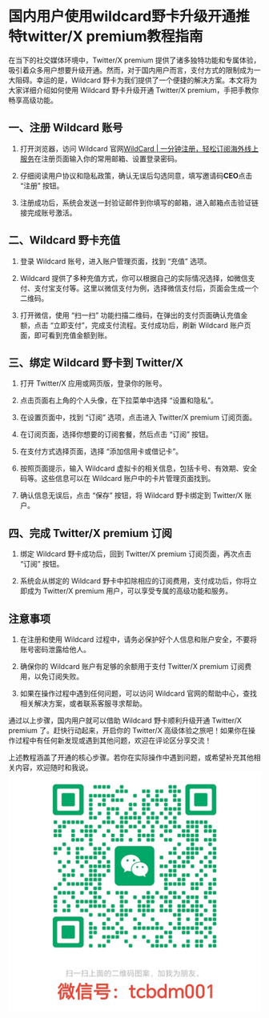 # 国内用户使用wildcard野卡升级开通推特twitter/X premium教程指南

在当下的社交媒体环境中，Twitter/X premium 提供了诸多独特功能和专属体验，吸引着众多用户想要升级开通。然而，对于国内用户而言，支付方式的限制成为一大阻碍。幸运的是，Wildcard 野卡为我们提供了一个便捷的解决方案。本文将为大家详细介绍如何使用 Wildcard 野卡升级开通 Twitter/X premium，手把手教你畅享高级功能。

## 一、注册 Wildcard 账号

1. 打开浏览器，访问 Wildcard 官网[WildCard | 一分钟注册，轻松订阅海外线上服务](https://bewildcard.com/i/CEO)在注册页面输入你的常用邮箱、设置登录密码。
  
2. 仔细阅读用户协议和隐私政策，确认无误后勾选同意，填写邀请码**CEO**点击 “注册” 按钮。
  
3. 注册成功后，系统会发送一封验证邮件到你填写的邮箱，进入邮箱点击验证链接完成账号激活。
  

## 二、Wildcard 野卡充值

1. 登录 Wildcard 账号，进入账户管理页面，找到 “充值” 选项。
  
2. Wildcard 提供了多种充值方式，你可以根据自己的实际情况选择，如微信支付、支付宝支付等。这里以微信支付为例，选择微信支付后，页面会生成一个二维码。
  
3. 打开微信，使用 “扫一扫” 功能扫描二维码，在弹出的支付页面确认充值金额，点击 “立即支付”，完成支付流程。支付成功后，刷新 Wildcard 账户页面，即可看到充值金额到账。
  

## 三、绑定 Wildcard 野卡到 Twitter/X

1. 打开 Twitter/X 应用或网页版，登录你的账号。
  
2. 点击页面右上角的个人头像，在下拉菜单中选择 “设置和隐私”。
  
3. 在设置页面中，找到 “订阅” 选项，点击进入 Twitter/X premium 订阅页面。
  
4. 在订阅页面，选择你想要的订阅套餐，然后点击 “订阅” 按钮。
  
5. 在支付方式选择页面，选择 “添加信用卡或借记卡”。
  
6. 按照页面提示，输入 Wildcard 虚拟卡的相关信息，包括卡号、有效期、安全码等。这些信息可以在 Wildcard 账户中的卡片管理页面找到。
  
7. 确认信息无误后，点击 “保存” 按钮，将 Wildcard 野卡绑定到 Twitter/X 账户。
  

## 四、完成 Twitter/X premium 订阅

1. 绑定 Wildcard 野卡成功后，回到 Twitter/X premium 订阅页面，再次点击 “订阅” 按钮。
  
2. 系统会从绑定的 Wildcard 野卡中扣除相应的订阅费用，支付成功后，你将立即成为 Twitter/X premium 用户，可以享受专属的高级功能和服务。
  

## 注意事项

1. 在注册和使用 Wildcard 过程中，请务必保护好个人信息和账户安全，不要将账号密码泄露给他人。
  
2. 确保你的 Wildcard 账户有足够的余额用于支付 Twitter/X premium 订阅费用，以免订阅失败。
  
3. 如果在操作过程中遇到任何问题，可以访问 Wildcard 官网的帮助中心，查找相关解决方案，或者联系客服寻求帮助。
  

通过以上步骤，国内用户就可以借助 Wildcard 野卡顺利升级开通 Twitter/X premium 了。赶快行动起来，开启你的 Twitter/X 高级体验之旅吧！如果你在操作过程中有任何新发现或遇到其他问题，欢迎在评论区分享交流！

上述教程涵盖了开通的核心步骤。若你在实际操作中遇到问题，或希望补充其他相关内容，欢迎随时和我说。
![微信图片](/images/wechat.jpg)
